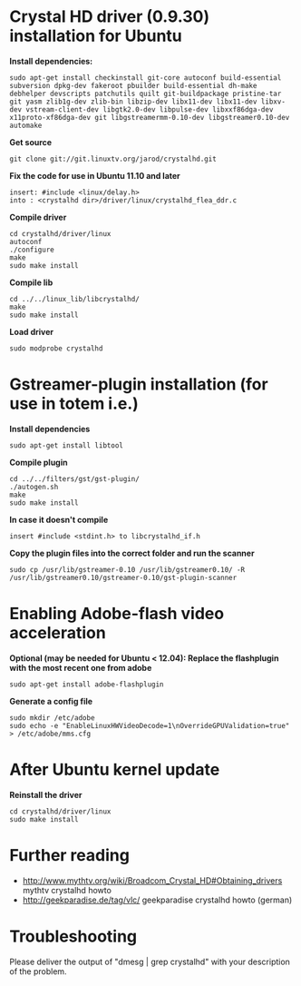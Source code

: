 # Crystal HD driver (0.9.30) installation for Ubuntu #

**Install dependencies:**
```
sudo apt-get install checkinstall git-core autoconf build-essential subversion dpkg-dev fakeroot pbuilder build-essential dh-make debhelper devscripts patchutils quilt git-buildpackage pristine-tar git yasm zlib1g-dev zlib-bin libzip-dev libx11-dev libx11-dev libxv-dev vstream-client-dev libgtk2.0-dev libpulse-dev libxxf86dga-dev x11proto-xf86dga-dev git libgstreamermm-0.10-dev libgstreamer0.10-dev automake
```
**Get source**
```
git clone git://git.linuxtv.org/jarod/crystalhd.git
```

**Fix the code for use in Ubuntu 11.10 and later**
```
insert: #include <linux/delay.h>
into : <crystalhd dir>/driver/linux/crystalhd_flea_ddr.c
```

**Compile driver**
```
cd crystalhd/driver/linux
autoconf
./configure
make
sudo make install
```
**Compile lib**
```
cd ../../linux_lib/libcrystalhd/ 
make 
sudo make install 
```
**Load driver**
```
sudo modprobe crystalhd
```
# Gstreamer-plugin installation (for use in totem i.e.) #
**Install dependencies**
```
sudo apt-get install libtool
```

**Compile plugin**
```
cd ../../filters/gst/gst-plugin/
./autogen.sh
make
sudo make install
```

**In case it doesn't compile**
```
insert #include <stdint.h> to libcrystalhd_if.h
```

**Copy the plugin files into the correct folder and run the scanner**
```
sudo cp /usr/lib/gstreamer-0.10 /usr/lib/gstreamer0.10/ -R
/usr/lib/gstreamer0.10/gstreamer-0.10/gst-plugin-scanner
```

# Enabling Adobe-flash video acceleration #
**Optional (may be needed for Ubuntu < 12.04): Replace the flashplugin with the most recent one from adobe**
```
sudo apt-get install adobe-flashplugin
```

**Generate a config file**
```
sudo mkdir /etc/adobe
sudo echo -e "EnableLinuxHWVideoDecode=1\nOverrideGPUValidation=true" > /etc/adobe/mms.cfg
```

# After Ubuntu kernel update #

**Reinstall the driver**
```
cd crystalhd/driver/linux
sudo make install
```


# Further reading #
  * http://www.mythtv.org/wiki/Broadcom_Crystal_HD#Obtaining_drivers mythtv crystalhd howto
  * http://geekparadise.de/tag/vlc/ geekparadise crystalhd howto (german)

# Troubleshooting #
Please deliver the output of "dmesg | grep crystalhd" with your description of the problem.